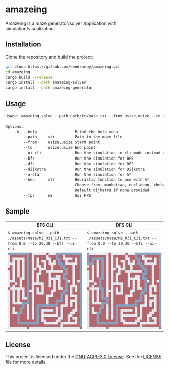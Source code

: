 # amazeing

Amazeing is a maze generator/solver application with simulation/visualization.

## Installation

Clone the repository and build the project:

```sh
git clone https://github.com/eendroroy/amazeing.git
cd amazeing
cargo build --release
cargo install --path amazeing-solver
cargo install --path amazeing-generator
```

## Usage

```txt
Usage: amazeing-solve --path path/to/maze.txt --from usize,usize --to usize,usize <--bfs|--dfs|--dijkstra|--a-star> [--hue heuristic_name] [--ui-cli]

Options:
    -h, --help                 Print the help menu
        --path     str         Path to the maze file
        --from     usize,usize Start point
        --to       usize,usize End point
        --ui-cli               Run the simulation in cli mode instead of gui
        --bfs                  Run the simulation for BFS
        --dfs                  Run the simulation for DFS
        --dijkstra             Run the simulation for Dijkstra
        --a-star               Run the simulation for A*
        --heu      str         Heuristic function to use with A*
                               Choose from: manhattan, euclidean, chebyshev, octile, dijkstra
                               Default dijkstra if none provided
        --fps      u8          Gui FPS
```

## Sample

| BFS CLI                                                                                     | DFS CLI                                                                                     |
|---------------------------------------------------------------------------------------------|---------------------------------------------------------------------------------------------|
| `$ amazeing-solve --path ./assets/maze/M2_R31_C31.txt --from 0,0 --to 29,30 --bfs --ui-cli` | `$ amazeing-solve --path ./assets/maze/M2_R31_C31.txt --from 0,0 --to 29,30 --bfs --ui-cli` |
| ![bfs_cli.png](assets/images/bfs_cli.png)                                                   | ![dfs_cli.png](assets/images/dfs_cli.png)                                                   |

## License

This project is licensed under the [GNU AGPL-3.0 License](https://www.gnu.org/licenses/agpl-3.0.html). See
the [LICENSE](./LICENSE) file for more details.
